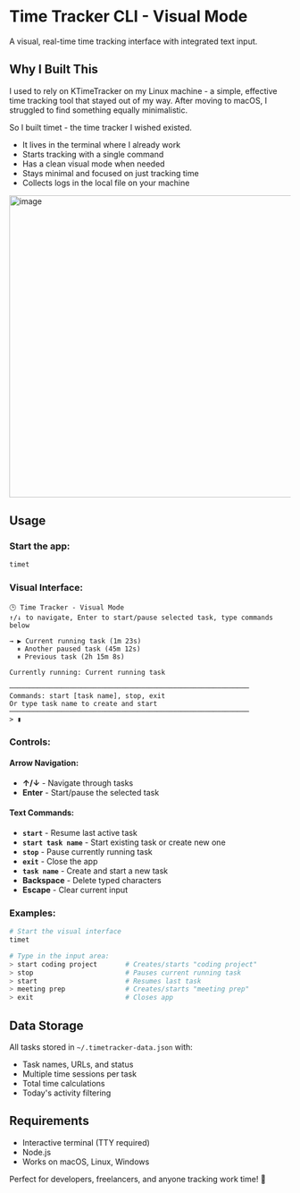 # Time Tracker CLI - Visual Mode

A visual, real-time time tracking interface with integrated text input.

## Why I Built This
I used to rely on KTimeTracker on my Linux machine - a simple, effective time tracking tool that stayed out of my way. After moving to macOS, I struggled to find something equally minimalistic. 

So I built timet - the time tracker I wished existed.

- It lives in the terminal where I already work
- Starts tracking with a single command
- Has a clean visual mode when needed
- Stays minimal and focused on just tracking time
- Collects logs in the local file on your machine

<img width="723" height="540" alt="image" src="https://github.com/user-attachments/assets/9bbed83b-5397-4541-be31-3d5a18f87342" />

## Usage

### Start the app:
```bash
timet
```

### Visual Interface:
```
🕒 Time Tracker - Visual Mode
↑/↓ to navigate, Enter to start/pause selected task, type commands below

→ ▶ Current running task (1m 23s)
  ⏸ Another paused task (45m 12s)
  ⏸ Previous task (2h 15m 8s)

Currently running: Current running task

────────────────────────────────────────────────────────────
Commands: start [task name], stop, exit
Or type task name to create and start
────────────────────────────────────────────────────────────
> ▮
```

### Controls:

#### **Arrow Navigation:**
- **↑/↓** - Navigate through tasks
- **Enter** - Start/pause the selected task

#### **Text Commands:**
- **`start`** - Resume last active task  
- **`start task name`** - Start existing task or create new one
- **`stop`** - Pause currently running task
- **`exit`** - Close the app
- **`task name`** - Create and start a new task
- **Backspace** - Delete typed characters
- **Escape** - Clear current input

### Examples:

```bash
# Start the visual interface
timet

# Type in the input area:
> start coding project       # Creates/starts "coding project"
> stop                       # Pauses current running task
> start                      # Resumes last task
> meeting prep               # Creates/starts "meeting prep"
> exit                       # Closes app
```

## Data Storage

All tasks stored in `~/.timetracker-data.json` with:
- Task names, URLs, and status
- Multiple time sessions per task
- Total time calculations
- Today's activity filtering

## Requirements

- Interactive terminal (TTY required)
- Node.js
- Works on macOS, Linux, Windows

Perfect for developers, freelancers, and anyone tracking work time! 🚀
